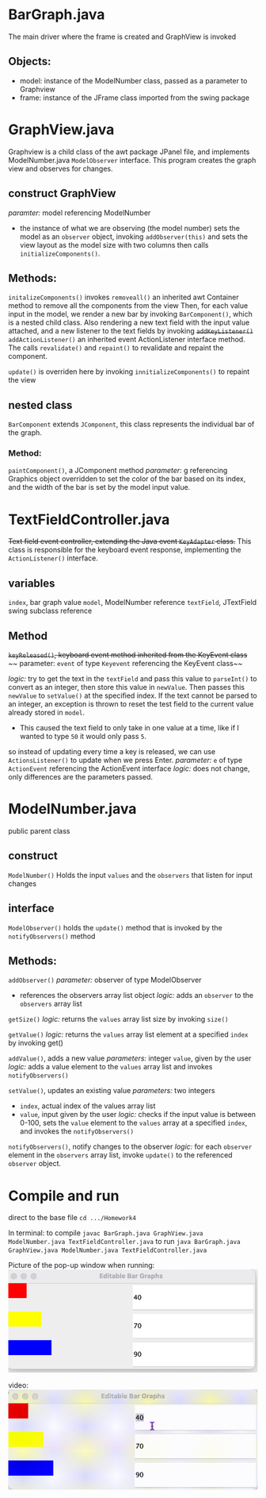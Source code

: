 # BarGraph.java
The main driver where the frame is created and GraphView is invoked
## Objects:
- model: instance of the ModelNumber class, passed as a parameter to Graphview
- frame: instance of the JFrame class imported from the swing package

# GraphView.java
Graphview is a child class of the awt package JPanel file, and implements ModelNumber.java `ModelObserver` interface. This program creates the graph view and observes for changes.

## construct GraphView
*paramter:* model referencing ModelNumber
- the instance of what we are observing (the model number)
sets the model as an `observer` object, invoking `addObserver(this)`
and sets the view layout as the model size  with two columns
then calls `initializeComponents()`.

## Methods:
`initalizeComponents()`
invokes `removeall()` an inherited awt Container method to remove all the components from the view 
Then, for each value input in the model, we render a new bar by invoking `BarComponent()`, which is a nested child class.
Also rendering a new text field with the input value attached, and a new listener to the text fields by invoking ~~`addKeyListener()`~~ `addActionListener()` an inherited event ActionListener interface method. 
The calls `revalidate()` and `repaint()` to revalidate and repaint the component.

`update()` is overriden here by invoking `innitializeComponents()` to repaint the view

## nested class
`BarComponent` extends `JComponent`, this class represents the individual bar of the graph.

### Method:
`paintComponent()`, a JComponent method
*parameter:* g referencing Graphics object
overridden to set the color of the bar based on its index, and the width of the bar is set by the model input value. 

# TextFieldController.java
~~Text field event controller, extending the Java event `KeyAdapter` class.~~ 
This class is responsible for the keyboard event response, implementing the `ActionListener()` interface.

## variables
`index`, bar graph value
`model`, ModelNumber reference 
`textField`, JTextField swing subclass reference

## Method
~~`keyReleased()`, keyboard event method inherited from the KeyEvent class~~
~~ parameter: `event` of type `Keyevent` referencing the KeyEvent class~~

*logic:* try to get the text in the `textField` and pass this value to `parseInt()` to convert as an integer, then store this value in `newValue`. Then passes this `newValue` to `setValue()` at the specified index.
If the text cannot be parsed to an integer, an exception is thrown to reset the test field to the current value already stored in `model`.
- This caused the text field to only take in one value at a time, like if I wanted to type `50` it would only pass `5`.

so instead of updating every time a key is released, we can use `ActionsListener()` to update when we press Enter.
*parameter:* `e` of type `ActionEvent` referencing the ActionEvent interface
*logic:* does not change, only differences are the parameters passed.

# ModelNumber.java
public parent class 

## construct 
`ModelNumber()`
Holds the input `values` and the `observers` that listen for input changes

## interface 
`ModelObserver()`
holds the `update()` method that is invoked by the `notifyObservers()` method

## Methods:
`addObserver()` 
*parameter:* observer of type ModelObserver 
- references the observers array list object 
*logic:* adds an `observer` to the `observers` array list

`getSize()`
*logic:* returns the `values` array list size by invoking `size()`

`getValue()`
*logic:* returns the `values` array list element at a specified `index` by invoking get()

`addValue()`, adds a new value
*parameters:* integer `value`, given by the user
*logic:* adds a value element to the `values` array list and invokes `notifyObservers()`

`setValue()`, updates an existing value
*parameters:* two integers
- `index`, actual index of the values array list 
- `value`, input given by the user
*logic:* checks if the input value is between 0-100, sets the `value` element to the `values` array at a specified `index`, and invokes the `notifyObservers()`

`notifyObservers()`, notify changes to the observer
*logic:* for each `observer` element in the `observers` array list, invoke `update()` to the referenced `observer` object.


# Compile and run
direct to the base file `cd .../Homework4`

In terminal:
to compile `javac BarGraph.java GraphView.java ModelNumber.java TextFieldController.java`
to run `java BarGraph.java GraphView.java ModelNumber.java TextFieldController.java`

Picture of the pop-up window when running:
![alt text](EditableBarGraphPic.jpeg)

video: 
![](<SourceLauncher - Editable Bar Graphs - 22 May 2025.gif>)
